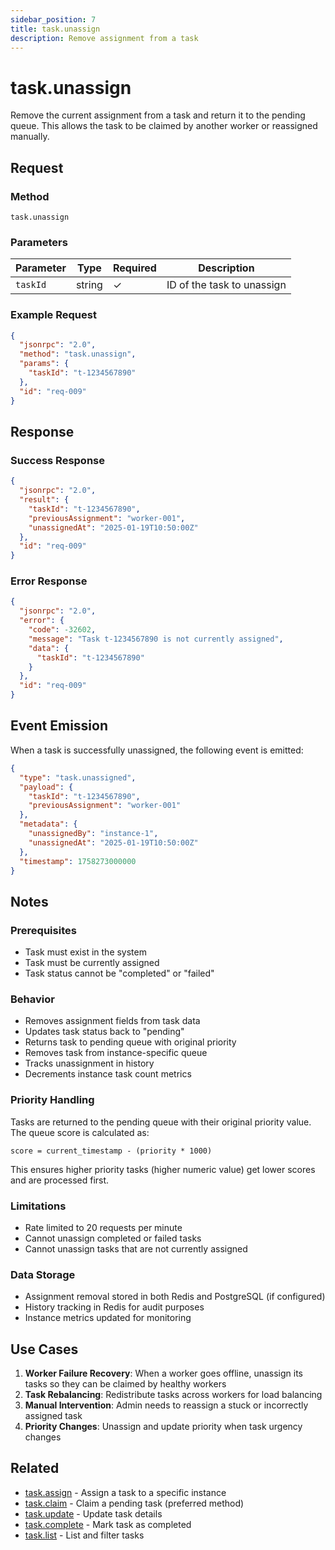 ```yaml
---
sidebar_position: 7
title: task.unassign
description: Remove assignment from a task
---
```


# task.unassign

Remove the current assignment from a task and return it to the pending queue. This allows the task to be claimed by another worker or reassigned manually.

## Request

### Method
`task.unassign`

### Parameters

| Parameter | Type | Required | Description |
|-----------|------|----------|-------------|
| `taskId` | string | ✓ | ID of the task to unassign |

### Example Request

```json
{
  "jsonrpc": "2.0",
  "method": "task.unassign",
  "params": {
    "taskId": "t-1234567890"
  },
  "id": "req-009"
}
```

## Response

### Success Response

```json
{
  "jsonrpc": "2.0",
  "result": {
    "taskId": "t-1234567890",
    "previousAssignment": "worker-001",
    "unassignedAt": "2025-01-19T10:50:00Z"
  },
  "id": "req-009"
}
```

### Error Response

```json
{
  "jsonrpc": "2.0",
  "error": {
    "code": -32602,
    "message": "Task t-1234567890 is not currently assigned",
    "data": {
      "taskId": "t-1234567890"
    }
  },
  "id": "req-009"
}
```

## Event Emission

When a task is successfully unassigned, the following event is emitted:

```json
{
  "type": "task.unassigned",
  "payload": {
    "taskId": "t-1234567890",
    "previousAssignment": "worker-001"
  },
  "metadata": {
    "unassignedBy": "instance-1",
    "unassignedAt": "2025-01-19T10:50:00Z"
  },
  "timestamp": 1758273000000
}
```

## Notes

### Prerequisites
- Task must exist in the system
- Task must be currently assigned
- Task status cannot be "completed" or "failed"

### Behavior
- Removes assignment fields from task data
- Updates task status back to "pending"
- Returns task to pending queue with original priority
- Removes task from instance-specific queue
- Tracks unassignment in history
- Decrements instance task count metrics

### Priority Handling
Tasks are returned to the pending queue with their original priority value. The queue score is calculated as:
```
score = current_timestamp - (priority * 1000)
```
This ensures higher priority tasks (higher numeric value) get lower scores and are processed first.

### Limitations
- Rate limited to 20 requests per minute
- Cannot unassign completed or failed tasks
- Cannot unassign tasks that are not currently assigned

### Data Storage
- Assignment removal stored in both Redis and PostgreSQL (if configured)
- History tracking in Redis for audit purposes
- Instance metrics updated for monitoring

## Use Cases

1. **Worker Failure Recovery**: When a worker goes offline, unassign its tasks so they can be claimed by healthy workers
2. **Task Rebalancing**: Redistribute tasks across workers for load balancing
3. **Manual Intervention**: Admin needs to reassign a stuck or incorrectly assigned task
4. **Priority Changes**: Unassign and update priority when task urgency changes

## Related

- [task.assign](./assign) - Assign a task to a specific instance
- [task.claim](./claim) - Claim a pending task (preferred method)
- [task.update](./update) - Update task details
- [task.complete](./complete) - Mark task as completed
- [task.list](./list) - List and filter tasks